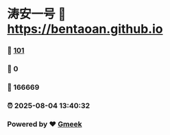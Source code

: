 # 涛安一号 :link: https://bentaoan.github.io 
### :page_facing_up: [101](https://bentaoan.github.io/tag.html) 
### :speech_balloon: 0 
### :hibiscus: 166669 
### :alarm_clock: 2025-08-04 13:40:32 
### Powered by :heart: [Gmeek](https://github.com/Meekdai/Gmeek)

